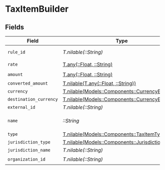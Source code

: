 # TaxItemBuilder


## Fields

| Field                                                                                       | Type                                                                                        | Required                                                                                    | Description                                                                                 |
| ------------------------------------------------------------------------------------------- | ------------------------------------------------------------------------------------------- | ------------------------------------------------------------------------------------------- | ------------------------------------------------------------------------------------------- |
| `rule_id`                                                                                   | *T.nilable(::String)*                                                                       | :heavy_minus_sign:                                                                          | The rule ID of the tax item                                                                 |
| `rate`                                                                                      | [T.any(::Float, ::String)](../../models/shared/rate.md)                                     | :heavy_check_mark:                                                                          | N/A                                                                                         |
| `amount`                                                                                    | [T.any(::Float, ::String)](../../models/shared/taxitembuilderamount.md)                     | :heavy_check_mark:                                                                          | N/A                                                                                         |
| `converted_amount`                                                                          | [T.nilable(T.any(::Float, ::String))](../../models/shared/taxitembuilderconvertedamount.md) | :heavy_minus_sign:                                                                          | N/A                                                                                         |
| `currency`                                                                                  | [T.nilable(Models::Components::CurrencyEnum)](../../models/shared/currencyenum.md)          | :heavy_minus_sign:                                                                          | N/A                                                                                         |
| `destination_currency`                                                                      | [T.nilable(Models::Components::CurrencyEnum)](../../models/shared/currencyenum.md)          | :heavy_minus_sign:                                                                          | N/A                                                                                         |
| `external_id`                                                                               | *T.nilable(::String)*                                                                       | :heavy_minus_sign:                                                                          | N/A                                                                                         |
| `name`                                                                                      | *::String*                                                                                  | :heavy_check_mark:                                                                          | Deprecated: use `jurisdiction_type` instead                                                 |
| `type`                                                                                      | [T.nilable(Models::Components::TaxItemTypeEnum)](../../models/shared/taxitemtypeenum.md)    | :heavy_minus_sign:                                                                          | N/A                                                                                         |
| `jurisdiction_type`                                                                         | [T.nilable(Models::Components::JurisdictionType)](../../models/shared/jurisdictiontype.md)  | :heavy_minus_sign:                                                                          | N/A                                                                                         |
| `jurisdiction_name`                                                                         | *T.nilable(::String)*                                                                       | :heavy_minus_sign:                                                                          | N/A                                                                                         |
| `organization_id`                                                                           | *T.nilable(::String)*                                                                       | :heavy_check_mark:                                                                          | N/A                                                                                         |